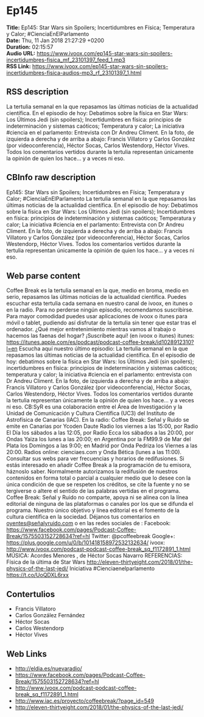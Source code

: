 # Ep145  
**Title:** Ep145: Star Wars sin Spoilers; Incertidumbres en Física; Temperatura y Calor; #CienciaEnElParlamento  
**Date:** Thu, 11 Jan 2018 21:27:29 +0200  
**Duration:** 02:15:57  
**Audio URL:** https://www.ivoox.com/ep145-star-wars-sin-spoilers-incertidumbres-fisica_mf_23101397_feed_1.mp3  
**RSS Link:** https://www.ivoox.com/ep145-star-wars-sin-spoilers-incertidumbres-fisica-audios-mp3_rf_23101397_1.html  

## RSS description
La tertulia semanal en la que repasamos las últimas noticias de la actualidad científica. En el episodio de hoy: Debatimos sobre la física en Star Wars: Los Últimos Jedi (sin spoilers); Incertidumbres en física: principios de indeterminación y sistemas caóticos; Temperatura y calor; La iniciativa #ciencia en el parlamento: Entrevista con Dr Andreu Climent. En la foto, de izquierda a derecha y de arriba a abajo: Francis Villatoro y Carlos González (por videoconferencia), Héctor Socas, Carlos Westendorp, Héctor Vives. Todos los comentarios vertidos durante la tertulia representan únicamente la opinión de quien los hace… y a veces ni eso.

## CBInfo raw description
Ep145: Star Wars sin Spoilers; Incertidumbres en Física; Temperatura y Calor; #CienciaEnElParlamento
La tertulia semanal en la que repasamos las últimas noticias de la actualidad científica. En el episodio de hoy: Debatimos sobre la física en Star Wars: Los Últimos Jedi (sin spoilers); Incertidumbres en física: principios de indeterminación y sistemas caóticos; Temperatura y calor; La iniciativa #ciencia en el parlamento: Entrevista con Dr Andreu Climent. En la foto, de izquierda a derecha y de arriba a abajo: Francis Villatoro y Carlos González (por videoconferencia), Héctor Socas, Carlos Westendorp, Héctor Vives. Todos los comentarios vertidos durante la tertulia representan únicamente la opinión de quien los hace… y a veces ni eso.


## Web parse content
Coffee Break es la tertulia semanal en la que, medio en broma, medio en serio, repasamos las últimas noticias de la actualidad científica. Puedes escuchar esta tertulia cada semana en nuestro canal de ivoox, en itunes o en la radio. Para no perderse ningún episodio, recomendamos suscribirse. Para mayor comodidad puedes usar aplicaciones de ivoox o itunes para móvil o tablet, pudiendo así disfrutar de la tertulia sin tener que estar tras el ordenador. ¿Qué mejor entretenimiento mientras vamos al trabajo o hacemos las faenas del hogar? ¡Suscríbete aquí! (en ivoox o itunes) itunes: https://itunes.apple.com/es/podcast/podcast-coffee-break/id1028912310?l=en Escucha aquí nuestro último episodio: La tertulia semanal en la que repasamos las últimas noticias de la actualidad científica. En el episodio de hoy: debatimos sobre la física en Star Wars: los Últimos Jedi (sin spoilers); incertidumbres en física: principios de indeterminación y sistemas caóticos; temperatura y calor; la iniciativa #ciencia en el parlamento: entrevista con Dr Andreu Climent. En la foto, de izquierda a derecha y de arriba a abajo: Francis Villatoro y Carlos González (por videoconferencia), Héctor Socas, Carlos Westendorp, Héctor Vives. Todos los comentarios vertidos durante la tertulia representan únicamente la opinión de quien los hace… y a veces ni eso. CB:SyR es una colaboración entre el Área de Investigación y la Unidad de Comunicación y Cultura Científica (UC3) del Instituto de Astrofísica de Canarias (IAC). En la radio: Coffee Break: Señal y Ruido se emite en Canarias por Ycoden Daute Radio los viernes a las 15:00, por Radio El Día los sábados a las 12:05, por Radio Ecca los sábados a las 20:00, por Ondas Yaiza los lunes a las 20:00; en Argentina por la FM99.9 de Mar del Plata los Domingos a las 9:00; en Madrid por Onda Pedriza los Viernes a las 20:00. Radios online: cienciaes.com y Onda Bética (lunes a las 11:00). Consultar sus webs para ver frecuencias y horarios de redifusiones. Si estás interesado en añadir Coffee Break a la programación de tu emisora, háznoslo saber. Normalmente autorizamos la redifusión de nuestros contenidos en forma total o parcial a cualquier medio que lo desee con la única condición de que se respeten los créditos, se cite la fuente y no se tergiverse o altere el sentido de las palabras vertidas en el programa. Coffee Break: Señal y Ruido no comparte, apoya ni se alinea con la línea editorial de ninguna de las plataformas o canales por los que se difunda el programa. Nuestro único objetivo y línea editorial es el fomento de la cultura científica en la sociedad. Déjanos tus comentarios en oyentes@señalyruido.com o en las redes sociales de : Facebook: https://www.facebook.com/pages/Podcast-Coffee-Break/1575503152728634?ref=hl Twitter: @pcoffeebreak Google+: https://plus.google.com/u/0/b/101418158972532132634/ ivoox: http://www.ivoox.com/podcast-podcast-coffee-break_sq_f1172891_1.html MÚSICA: Acordes Menores , de Héctor Socas Navarro REFERENCIAS: Física de la última de Star Wars http://eleven-thirtyeight.com/2018/01/the-physics-of-the-last-jedi/ Iniciativa #Cienciaenelparlamento https://t.co/UoQDXL6rxx

## Contertulios
- Francis Villatoro
- Carlos González Fernández
- Héctor Socas
- Carlos Westendorp
- Héctor Vives
## Web Links
- http://eldia.es/nuevaradio/
- https://www.facebook.com/pages/Podcast-Coffee-Break/1575503152728634?ref=hl
- http://www.ivoox.com/podcast-podcast-coffee-break_sq_f1172891_1.html
- http://www.iac.es/proyecto/coffeebreak/?page_id=549
- http://eleven-thirtyeight.com/2018/01/the-physics-of-the-last-jedi/